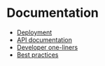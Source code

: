 # Documentation

- [ Deployment ](deployment.md)
- [ API documentation ](https://github.com/mydata-sdk/mydata-docs/tree/master/api_specs)
- [ Developer one-liners ](developer_oneliners.md)
- [ Best practices ](best_practices.md)
